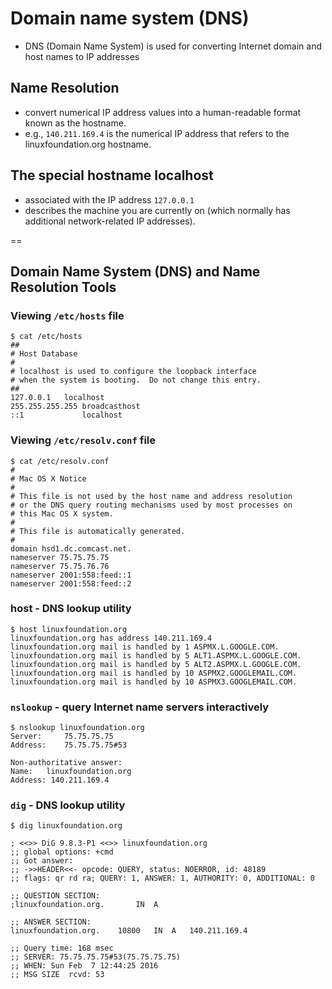 # Domain name system (DNS)
- DNS (Domain Name System) is used for converting Internet domain and host names to IP addresses

## Name Resolution
- convert numerical IP address values into a human-readable format known as the hostname. 
- e.g., `140.211.169.4` is the numerical IP address that refers to the linuxfoundation.org hostname. 

## The special hostname localhost
- associated with the IP address `127.0.0.1`
- describes the machine you are currently on (which normally has additional network-related IP addresses).

==

## Domain Name System (DNS) and Name Resolution Tools

### Viewing `/etc/hosts` file

```
$ cat /etc/hosts
##
# Host Database
#
# localhost is used to configure the loopback interface
# when the system is booting.  Do not change this entry.
##
127.0.0.1   localhost
255.255.255.255 broadcasthost
::1             localhost
```

### Viewing `/etc/resolv.conf` file

```
$ cat /etc/resolv.conf
#
# Mac OS X Notice
#
# This file is not used by the host name and address resolution
# or the DNS query routing mechanisms used by most processes on
# this Mac OS X system.
#
# This file is automatically generated.
#
domain hsd1.dc.comcast.net.
nameserver 75.75.75.75
nameserver 75.75.76.76
nameserver 2001:558:feed::1
nameserver 2001:558:feed::2
```

### host - DNS lookup utility

```
$ host linuxfoundation.org
linuxfoundation.org has address 140.211.169.4
linuxfoundation.org mail is handled by 1 ASPMX.L.GOOGLE.COM.
linuxfoundation.org mail is handled by 5 ALT1.ASPMX.L.GOOGLE.COM.
linuxfoundation.org mail is handled by 5 ALT2.ASPMX.L.GOOGLE.COM.
linuxfoundation.org mail is handled by 10 ASPMX2.GOOGLEMAIL.COM.
linuxfoundation.org mail is handled by 10 ASPMX3.GOOGLEMAIL.COM.
```

### `nslookup` - query Internet name servers interactively

```
$ nslookup linuxfoundation.org
Server:     75.75.75.75
Address:    75.75.75.75#53

Non-authoritative answer:
Name:   linuxfoundation.org
Address: 140.211.169.4
```

### `dig` - DNS lookup utility

```
$ dig linuxfoundation.org

; <<>> DiG 9.8.3-P1 <<>> linuxfoundation.org
;; global options: +cmd
;; Got answer:
;; ->>HEADER<<- opcode: QUERY, status: NOERROR, id: 48189
;; flags: qr rd ra; QUERY: 1, ANSWER: 1, AUTHORITY: 0, ADDITIONAL: 0

;; QUESTION SECTION:
;linuxfoundation.org.       IN  A

;; ANSWER SECTION:
linuxfoundation.org.    10800   IN  A   140.211.169.4

;; Query time: 168 msec
;; SERVER: 75.75.75.75#53(75.75.75.75)
;; WHEN: Sun Feb  7 12:44:25 2016
;; MSG SIZE  rcvd: 53
```






